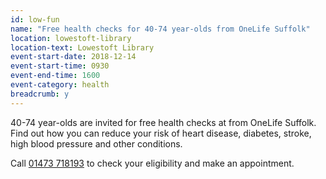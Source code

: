 ```yaml
---
id: low-fun
name: "Free health checks for 40-74 year-olds from OneLife Suffolk"
location: lowestoft-library
location-text: Lowestoft Library
event-start-date: 2018-12-14
event-start-time: 0930
event-end-time: 1600
event-category: health
breadcrumb: y
---
```


40-74 year-olds are invited for free health checks at from OneLife Suffolk. Find out how you can reduce your risk of heart disease, diabetes, stroke, high blood pressure and other conditions.

Call [01473 718193](tel:01473718193) to check your eligibility and make an appointment.

